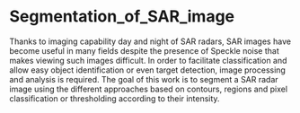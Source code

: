 # Segmentation_of_SAR_image

Thanks to imaging capability day and night of SAR radars, SAR images have become useful in many fields despite the presence of Speckle noise that makes viewing such images difficult. In order to facilitate classification and allow easy object identification or even target detection, image processing and analysis is required.
The goal of this work is to segment a SAR radar image using the different approaches based on contours, regions and pixel classification or thresholding according to their intensity.
